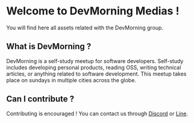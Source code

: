 # Welcome to DevMorning Medias !

You will find here all assets related with the DevMorning group.

## What is DevMorning ?

DevMorning is a self-study meetup for software developers.
Self-study includes developing personal products, reading OSS, writing technical articles, or anything related to software development.
This meetup takes place on sundays in multiple cities across the globe.

## Can I contribute ?

Contributing is encouraged !
You can contact us through [Discord](https://discord.gg/ySBAGfMmYN) or [Line](https://line.me/R/ti/g/HV28i6cjUW).
